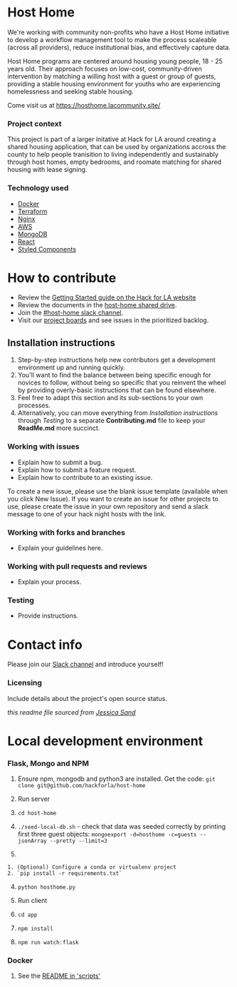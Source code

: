 # Host Home

We're working with community non-profits who have a Host Home initiative to develop a workflow management tool to make the process scaleable (across all providers), reduce institutional bias, and effectively capture data.

Host Home programs are centered around housing young people, 18 - 25 years old. Their approach focuses on low-cost, community-driven intervention by matching a willing host with a guest or group of guests, providing a stable housing environment for youths who are experiencing homelessness and seeking stable housing.  

Come visit us at https://hosthome.lacommunity.site/

### Project context

This project is part of a larger initative at Hack for LA around creating a shared housing application, that can be used by organizations accross the county to help people tranisition to living independently and sustainably through host homes, empty bedrooms, and roomate matching for shared housing with lease signing.

### Technology used

- [Docker](https://docs.docker.com/)
- [Terraform](https://www.terraform.io/docs/index.html)
- [Nginx](https://nginx.org/en/docs/)
- [AWS](https://docs.aws.amazon.com/)
- [MongoDB](https://docs.mongodb.com/)
- [React](https://reactjs.org/docs/getting-started.html)
- [Styled Components](https://styled-components.com/docs)



# How to contribute

- Review the [Getting Started guide on the Hack for LA website](https://github.com/hackforla/getting-started)
- Review the documents in the [host-home shared drive](https://drive.google.com/drive/u/0/folders/1ahxiD9rIsBtx0yAPlPcPaGw8zGrfHHm9).
- Join the [#host-home slack channel](https://hackforla.slack.com/archives/CRWUG7X0C).
- Visit our [project boards](https://github.com/hackforla/host-home-poc/projects) and see issues in the prioritized backlog.



## Installation instructions

1. Step-by-step instructions help new contributors get a development environment up and running quickly.
2. You'll want to find the balance between being specific enough for novices to follow, without being so specific that you reinvent the wheel by providing overly-basic instructions that can be found elsewhere.
3. Feel free to adapt this section and its sub-sections to your own processes.
4. Alternatively, you can move everything from *Installation instructions* through *Testing* to a separate **Contributing.md** file to keep your **ReadMe.md** more succinct.


### Working with issues

- Explain how to submit a bug.
- Explain how to submit a feature request.
- Explain how to contribute to an existing issue.

To create a new issue, please use the blank issue template (available when you click New Issue).  If you want to create an issue for other projects to use, please create the issue in your own repository and send a slack message to one of your hack night hosts with the link.


### Working with forks and branches

- Explain your guidelines here.


### Working with pull requests and reviews

- Explain your process.


### Testing

- Provide instructions.



# Contact info

Please join our [Slack channel](https://hackforla.slack.com/archives/CRWUG7X0C) and introduce yourself!


### Licensing

Include details about the project's open source status.

*this readme file sourced from [Jessica Sand](http://jessicasand.com/other-stuff/just-enough-docs/)*


# Local development environment

### Flask, Mongo and NPM

1. Ensure npm, mongodb and python3 are installed. Get the code:
`git clone git@github.com/hackforla/host-home`


2. Run server

  1. `cd host-home`

  2. `./seed-local-db.sh`
    - check that data was seeded correctly by printing first three guest objects: `mongoexport -d=hosthome -c=guests --jsonArray --pretty --limit=3`

  3. 
    1. (Optional) Configure a conda or virtualenv project
    2. `pip install -r requirements.txt`
  4. `python hosthome.py`

3. Run client

  1. `cd app`
  2. `npm install`
  3. `npm run watch:flask`

### Docker

  1. See the [README in 'scripts'](./scripts/README.md)
